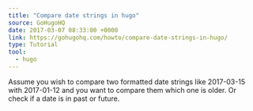 ```yaml
---
title: "Compare date strings in hugo"
source: GoHugoHQ
date: 2017-03-07 08:33:00 +0000
link: https://gohugohq.com/howto/compare-date-strings-in-hugo/
type: Tutorial
tool:
  - hugo
---
```

Assume you wish to compare two formatted date strings like 2017-03-15 with 2017-01-12 and you want to compare them which one is older. Or check if a date is in past or future.


